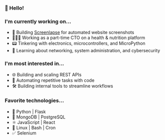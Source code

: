 ### 👋 Hello!

### I'm currently working on...

- 🤖 Building [Screenlapse](https://screenlapse.com) for automated website screenshots
- 👨🏻‍💻 Working as a part-time CTO on a health & nutrition platform
- 📟 Tinkering with electronics, microcontrollers, and MicroPython
- 📡 Learning about networking, system administration, and cybersecurity

### I'm most interested in...

- 🌐 Building and scaling REST APIs
- 🤖 Automating repetitive tasks with code
- 🛠 Building internal tools to streamline workflows

### Favorite technologies...

- 🐍 Python | Flask
- 💽 MongoDB | PostgreSQL
- ⚛️ JavaScript | React
- 🐧 Linux | Bash | Cron
- ✅ Selenium
